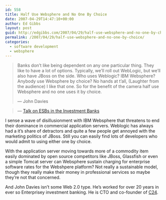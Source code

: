 ```yaml
---
id: 558
title: Half Use Websphere and No One By Choice
date: 2007-04-29T14:47:10+00:00
author: Ed Gibbs
layout: post
guid: http://edgibbs.com/2007/04/29/half-use-websphere-and-no-one-by-choice/
permalink: /2007/04/29/half-use-websphere-and-no-one-by-choice/
categories:
  - software development
  - websphere
---
```

> Banks don&#8217;t like being dependent on any one particular thing. They like to have a lot of options. Typically, we&#8217;ll roll out WebLogic, but we&#8217;ll also have JBoss on the side. Who uses Weblogic? IBM Websphere? Anybody use Websphere by choice? No hands at t&#8217;all, (Laughter from the audience) I like that one. So for the benefit of the camera half use Websphere and no one uses it by choice. 
> 
> &#8212; John Davies
  
> &#8212; [Talk on ESBs in the Investment Banks](http://www.bejug.org/confluenceBeJUG/display/PARLEYS/ESBs+in+the+Investment+Banks?showComments=true)

I sense a wave of disillusionment with IBM Websphere that threatens to end their dominance in commercial application servers. Weblogic has always had a it&#8217;s share of detractors and quite a few people get annoyed with the marketing politics of JBoss. Still you can easily find lots of developers who would admit to using either one by choice. 

With the application server moving towards more of a commodity item easily dominated by open source competitors like JBoss, Glassfish or even a simple Tomcat server can Websphere sustain charging for enterprise software rates for the Webshpere platform? Not really a sustainable model, though they really make their money in professional services so maybe they&#8217;re not that concerned.

And John Davies isn&#8217;t some Web 2.0 type. He&#8217;s worked for over 20 years in ever so Enterprisey investment banking. He is CTO and co-founder of [C24](http://www.c24.biz/).